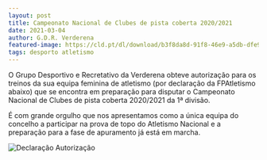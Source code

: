 ```yaml
---
layout: post
title: Campeonato Nacional de Clubes de pista coberta 2020/2021
date: 2021-03-04
author: G.D.R. Verderena
featured-image: https://cld.pt/dl/download/b3f8da8d-91f8-46e9-a5db-dfe9a79bf86a/treinos_equip_feminina_nacionais.png?download=true
tags: desporto atletismo
---
```

O Grupo Desportivo e Recretativo da Verderena obteve autorização para os treinos da sua equipa feminina de atletismo (por declaração da FPAtletismo abaixo) que se encontra em preparação para disputar o Campeonato Nacional de Clubes de pista coberta 2020/2021 da 1ª divisão.

É com grande orgulho que nos apresentamos como a única equipa do concelho a participar na prova de topo do Atletismo Nacional e a preparação para a fase de apuramento já está em marcha.

![Declaração Autorização](https://cld.pt/dl/download/b3f8da8d-91f8-46e9-a5db-dfe9a79bf86a/treinos_equip_feminina_nacionais.png?download=true)
